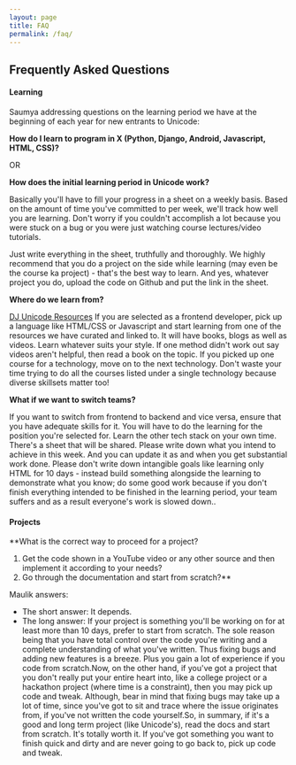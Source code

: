 ```yaml
---
layout: page
title: FAQ
permalink: /faq/
---
```


## Frequently Asked Questions

#### Learning

Saumya addressing questions on the learning period we have at the beginning of each year for new entrants to Unicode:

**How do I learn to program in X (Python, Django, Android, Javascript, HTML, CSS)?**

OR

**How does the initial learning period in Unicode work?**

Basically you'll have to fill your progress in a sheet on a weekly basis. Based on the amount of time you've committed to per week, we'll track how well you are learning. Don't worry if you couldn't accomplish a lot because you were stuck on a bug or you were just watching course lectures/video tutorials.

Just write everything in the sheet, truthfully and thoroughly. We highly recommend that you do a project on the side while learning (may even be the course ka project) - that's the best way to learn. And yes, whatever project you do, upload the code on Github and put the link in the sheet. 

**Where do we learn from?**

[DJ Unicode Resources](https://github.com/djunicode/resources) 
If you are selected as a frontend developer, pick up a language like HTML/CSS or Javascript and start learning from one of the resources we have curated and linked to. It will have books, blogs as well as videos. Learn whatever suits your style. If one method didn't work out say videos aren't helpful, then read a book on the topic. If you picked up one course for a technology, move on to the next technology. Don't waste your time trying to do all the courses listed under a single
technology because diverse skillsets matter too!

**What if we want to switch teams?**

If you want to switch from frontend to backend and vice versa, ensure that you have adequate skills for it. You will have to do the learning for the position you're selected for. Learn the other tech stack on your own time. There's a sheet that will be shared. Please write down what you intend to achieve in this week. And you can update it as and when you get substantial work done. Please don't write down intangible goals like learning only HTML for 10 days - instead build something alongside the learning to demonstrate what you know; do some good work because if you don't finish everything intended to be finished in the learning period, your team suffers and as a result everyone's work is slowed down..


#### Projects

**What is the correct way to proceed for a project?
1. Get the code shown in a YouTube video or any other source and then implement it according to your needs?
2. Go through the documentation and start from scratch?**

Maulik answers:

* The short answer: It depends.
* The long answer: If your project is something you'll be working on for at least more than 10 days, prefer to start from scratch. The sole reason being that you have total control over the code you're writing and a complete understanding of what you've written. Thus fixing bugs and adding new features is a breeze. Plus you gain a lot of experience if you code from scratch.Now, on the other hand, if you've got a project that you don't really put your entire heart into, like a college project or a hackathon project (where time is a constraint), then you may pick up code and tweak. Although, bear in mind that fixing bugs may take up a lot of time, since you've got to sit and trace where the issue originates from, if you've not written the code yourself.So, in summary, if it's a good and long term project (like Unicode's), read the docs and start from scratch. It's totally worth it. If you've got something you want to finish quick and dirty and are never going to go back to, pick up code and tweak.


